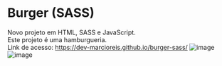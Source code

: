 # Burger (SASS)
Novo projeto em HTML, SASS e JavaScript.<br>
Este projeto é uma hamburgueria.<br>
Link de acesso: https://dev-marcioreis.github.io/burger-sass/
![image](https://user-images.githubusercontent.com/122680054/214065341-09b98b51-421e-4e0e-85c2-16f83eac6183.png)
![image](https://user-images.githubusercontent.com/122680054/214080994-c9c0b96a-2fcb-43dd-8873-34dff1c4b733.png)

